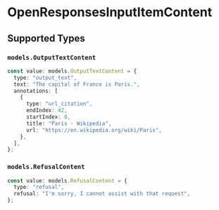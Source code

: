 # OpenResponsesInputItemContent


## Supported Types

### `models.OutputTextContent`

```typescript
const value: models.OutputTextContent = {
  type: "output_text",
  text: "The capital of France is Paris.",
  annotations: [
    {
      type: "url_citation",
      endIndex: 42,
      startIndex: 0,
      title: "Paris - Wikipedia",
      url: "https://en.wikipedia.org/wiki/Paris",
    },
  ],
};
```

### `models.RefusalContent`

```typescript
const value: models.RefusalContent = {
  type: "refusal",
  refusal: "I'm sorry, I cannot assist with that request",
};
```


